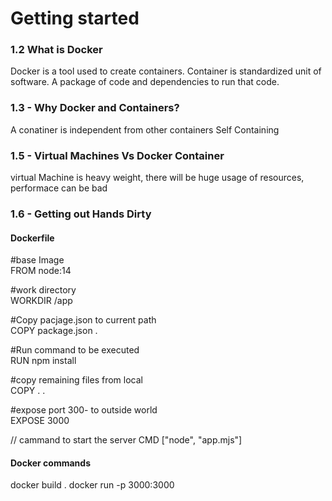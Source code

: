 # Getting started

### 1.2 What is Docker
Docker is a tool used to create containers. Container is standardized unit of software. A package of code and dependencies to run that code.

### 1.3 - Why Docker and Containers?

A conatiner is independent from other containers
Self Containing

### 1.5 - Virtual Machines Vs Docker Container
virtual Machine is heavy weight, there will be huge usage of resources, performace can be bad

### 1.6 - Getting out Hands Dirty

#### Dockerfile

#base Image <br />
FROM node:14

#work directory <br />
WORKDIR /app

#Copy pacjage.json to current path <br />
COPY package.json .

#Run command to be executed <br />
RUN npm install

#copy remaining files from local  <br />
COPY . .

#expose port 300- to outside world <br />
EXPOSE 3000

// cammand to start the server
CMD ["node", "app.mjs"]

#### Docker commands

docker build .
docker run -p 3000:3000 <image id>







